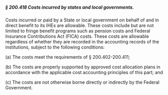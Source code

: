 ##### § 200.418 Costs incurred by states and local governments. #####

Costs incurred or paid by a State or local government on behalf of and in direct benefit to its IHEs are allowable. These costs include but are not limited to fringe benefit programs such as pension costs and Federal Insurance Contributions Act (FICA) costs. These costs are allowable regardless of whether they are recorded in the accounting records of the institutions, subject to the following conditions:

(a) The costs meet the requirements of § 200.402-200.411;

(b) The costs are properly supported by approved cost allocation plans in accordance with the applicable cost accounting principles of this part; and

(c) The costs are not otherwise borne directly or indirectly by the Federal Government.